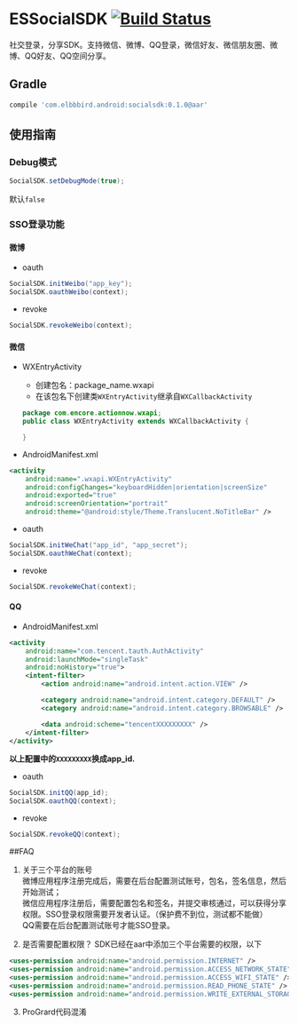 # ESSocialSDK [![Build Status](https://travis-ci.org/ElbbbirdStudio/ESSocialSDK.svg?branch=master)](https://travis-ci.org/ElbbbirdStudio/ESSocialSDK)
社交登录，分享SDK。支持微信、微博、QQ登录，微信好友、微信朋友圈、微博、QQ好友、QQ空间分享。

## Gradle
```groovy
compile 'com.elbbbird.android:socialsdk:0.1.0@aar'
```

## 使用指南

### Debug模式
```java
SocialSDK.setDebugMode(true);
```
默认`false`

### SSO登录功能

#### 微博
- oauth
```java
SocialSDK.initWeibo("app_key");
SocialSDK.oauthWeibo(context);
```
- revoke
```java
SocialSDK.revokeWeibo(context);
```

#### 微信
- WXEntryActivity

  - 创建包名：package_name.wxapi
  - 在该包名下创建类`WXEntryActivity`继承自`WXCallbackActivity`

  ```java
  package com.encore.actionnow.wxapi;
  public class WXEntryActivity extends WXCallbackActivity {

  }
  ```

- AndroidManifest.xml
```xml
<activity
    android:name=".wxapi.WXEntryActivity"
    android:configChanges="keyboardHidden|orientation|screenSize"
    android:exported="true"
    android:screenOrientation="portrait"
    android:theme="@android:style/Theme.Translucent.NoTitleBar" />
```

- oauth
```java
SocialSDK.initWeChat("app_id", "app_secret");
SocialSDK.oauthWeChat(context);
```

- revoke
```java
SocialSDK.revokeWeChat(context);
```

#### QQ
- AndroidManifest.xml
```xml
<activity
    android:name="com.tencent.tauth.AuthActivity"
    android:launchMode="singleTask"
    android:noHistory="true">
    <intent-filter>
        <action android:name="android.intent.action.VIEW" />

        <category android:name="android.intent.category.DEFAULT" />
        <category android:name="android.intent.category.BROWSABLE" />

        <data android:scheme="tencentXXXXXXXXX" />
    </intent-filter>
</activity>
```
**以上配置中的`XXXXXXXXX`换成app_id.**

- oauth
```java
SocialSDK.initQQ(app_id);
SocialSDK.oauthQQ(context);
```

- revoke
```java
SocialSDK.revokeQQ(context);
```

##FAQ
1. 关于三个平台的账号   
微博应用程序注册完成后，需要在后台配置测试账号，包名，签名信息，然后开始测试；   
微信应用程序注册后，需要配置包名和签名，并提交审核通过，可以获得分享权限。SSO登录权限需要开发者认证。（保护费不到位，测试都不能做）   
QQ需要在后台配置测试账号才能SSO登录。   

2. 是否需要配置权限？
SDK已经在aar中添加三个平台需要的权限，以下
```xml
<uses-permission android:name="android.permission.INTERNET" />
<uses-permission android:name="android.permission.ACCESS_NETWORK_STATE" />
<uses-permission android:name="android.permission.ACCESS_WIFI_STATE" />
<uses-permission android:name="android.permission.READ_PHONE_STATE" />
<uses-permission android:name="android.permission.WRITE_EXTERNAL_STORAGE" />
```

3. ProGrard代码混淆
